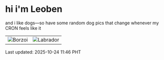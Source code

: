 # hi i'm Leoben

and i like dogs—so have some random dog pics that change whenever my CRON feels like it

|  |  |
|--------|----------|
| ![Borzoi](https://random-dog-vercel.vercel.app/api/random-borzoi?v=1761277613) | ![Labrador](https://random-dog-vercel.vercel.app/api/random-labrador?v=1761277613) |

Last updated: 2025-10-24 11:46 PHT
